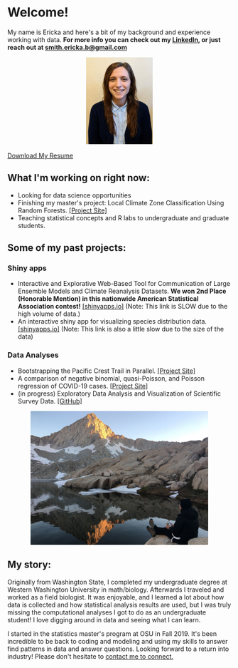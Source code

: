 # Welcome!

My name is Ericka and here's a bit of my background and experience working with data. **For more info you can check out my [LinkedIn](https://www.linkedin.com/in/erickabsmith/), or just reach out at <smith.ericka.b@gmail.com>**

<center>
<img src="./images/thumbnail.jpg" width="150" height="195">
</center>

<a href="./downloads/resume.pdf" download="Smith_Ericka_B_resume.pdf">Download My Resume</a>

## What I'm working on right now: 

* Looking for data science opportunities
* Finishing my master's project: Local Climate Zone Classification Using Random Forests. [[Project Site]](https://erickabsmith.github.io/masters-project-lcz-classification/) 
* Teaching statistical concepts and R labs to undergraduate and graduate students. 

## Some of my past projects:

### Shiny apps
* Interactive and Explorative Web-Based Tool for Communication of Large Ensemble Models and Climate Reanalysis Datasets. **We won 2nd Place (Honorable Mention) in this nationwide American Statistical Association contest!** [[shinyapps.io]](https://jimmylovestea.shinyapps.io/datadash/) (Note: This link is SLOW due to the high volume of data.)
* An interactive shiny app for visualizing species distribution data. [[shinyapps.io]](https://erickabsmith.shinyapps.io/catch-data/) (Note: This link is also a little slow due to the size of the data)

### Data Analyses
* Bootstrapping the Pacific Crest Trail in Parallel. [[Project Site]](https://erickabsmith.github.io/erickabsmith-project-trail/)
* A comparison of negative binomial, quasi-Poisson, and Poisson regression of COVID-19 cases. [[Project Site]](https://erickabsmith.github.io/generalized_regression_models/)
* (in progress) Exploratory Data Analysis and Visualization of Scientific Survey Data. [[GitHub]](https://github.com/erickabsmith/flatfish_2020)



<center>
<img src="./images/mineral_king.JPG" alt="LCZ Reference Data" width="400" height="300">
</center>

## My story:

Originally from Washington State, I completed my undergraduate degree at Western Washington University in math/biology. Afterwards I traveled and worked as a field biologist. It was enjoyable, and I learned a lot about how data is collected and how statistical analysis results are used, but I was truly missing the computational analyses I got to do as an undergraduate student! I love digging around in data and seeing what I can learn.

I started in the statistics master's program at OSU in Fall 2019. It's been incredible to be back to coding and modeling and using my skills to answer find patterns in data and answer questions. Looking forward to a return into industry! Please don't hesitate to [contact me to connect.](mailto:smith.ericka.b@gmail.com)
